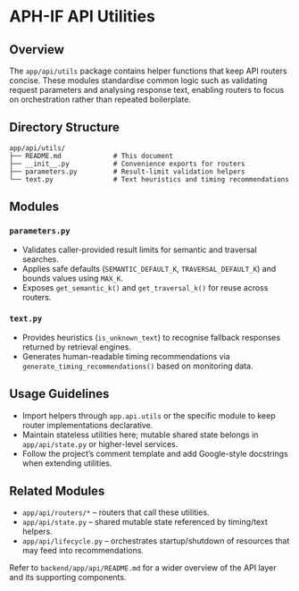 # APH-IF API Utilities

## Overview

The `app/api/utils` package contains helper functions that keep API routers concise. These modules standardise common logic such as validating request parameters and analysing response text, enabling routers to focus on orchestration rather than repeated boilerplate.

## Directory Structure

```
app/api/utils/
├── README.md             # This document
├── __init__.py           # Convenience exports for routers
├── parameters.py         # Result-limit validation helpers
└── text.py               # Text heuristics and timing recommendations
```

## Modules

### `parameters.py`
- Validates caller-provided result limits for semantic and traversal searches.
- Applies safe defaults (`SEMANTIC_DEFAULT_K`, `TRAVERSAL_DEFAULT_K`) and bounds values using `MAX_K`.
- Exposes `get_semantic_k()` and `get_traversal_k()` for reuse across routers.

### `text.py`
- Provides heuristics (`is_unknown_text`) to recognise fallback responses returned by retrieval engines.
- Generates human-readable timing recommendations via `generate_timing_recommendations()` based on monitoring data.

## Usage Guidelines
- Import helpers through `app.api.utils` or the specific module to keep router implementations declarative.
- Maintain stateless utilities here; mutable shared state belongs in `app/api/state.py` or higher-level services.
- Follow the project’s comment template and add Google-style docstrings when extending utilities.

## Related Modules
- `app/api/routers/*` – routers that call these utilities.
- `app/api/state.py` – shared mutable state referenced by timing/text helpers.
- `app/api/lifecycle.py` – orchestrates startup/shutdown of resources that may feed into recommendations.

Refer to `backend/app/api/README.md` for a wider overview of the API layer and its supporting components.
